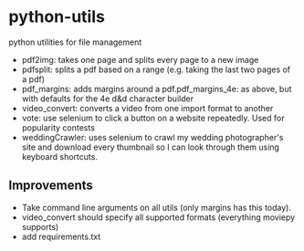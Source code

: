 # python-utils

python utilities for file management

* pdf2img: takes one page and splits every page to a new image
* pdfsplit: splits a pdf based on a range (e.g. taking the last two pages of a pdf)
* pdf_margins: adds margins around a pdf.pdf_margins_4e: as above, but with defaults for the 4e d&d character builder
* video_convert: converts a video from one import format to another
* vote: use selenium to click a button on a website repeatedly. Used for popularity contests
* weddingCrawler: uses selenium to crawl my wedding photographer's site and download every thumbnail so I can look through them using keyboard shortcuts.

## Improvements

* Take command line arguments on all utils (only margins has this today).
* video_convert should specify all supported formats (everything moviepy supports)
* add requirements.txt
